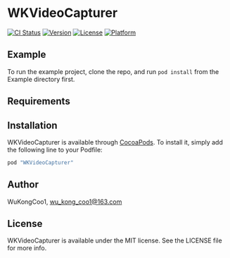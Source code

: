 # WKVideoCapturer

[![CI Status](http://img.shields.io/travis/WuKongCoo1/WKVideoCapturer.svg?style=flat)](https://travis-ci.org/WuKongCoo1/WKVideoCapturer)
[![Version](https://img.shields.io/cocoapods/v/WKVideoCapturer.svg?style=flat)](http://cocoapods.org/pods/WKVideoCapturer)
[![License](https://img.shields.io/cocoapods/l/WKVideoCapturer.svg?style=flat)](http://cocoapods.org/pods/WKVideoCapturer)
[![Platform](https://img.shields.io/cocoapods/p/WKVideoCapturer.svg?style=flat)](http://cocoapods.org/pods/WKVideoCapturer)

## Example

To run the example project, clone the repo, and run `pod install` from the Example directory first.

## Requirements

## Installation

WKVideoCapturer is available through [CocoaPods](http://cocoapods.org). To install
it, simply add the following line to your Podfile:

```ruby
pod "WKVideoCapturer"
```

## Author

WuKongCoo1, wu_kong_coo1@163.com

## License

WKVideoCapturer is available under the MIT license. See the LICENSE file for more info.
